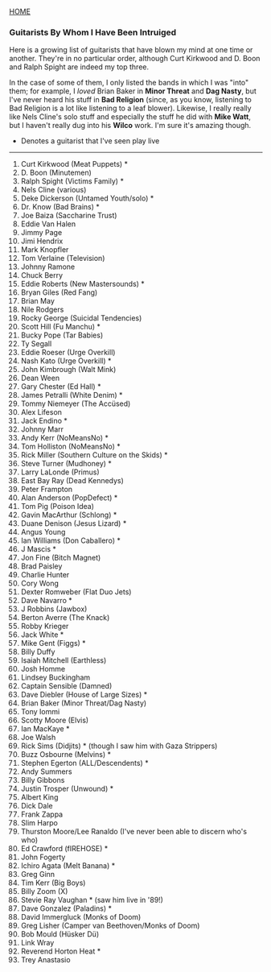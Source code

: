 <br>
<a href="/">HOME</a>

### Guitarists By Whom I Have Been Intruiged

Here is a growing list of guitarists that have blown my mind at one time or another. They're in no particular order, although Curt Kirkwood and D. Boon and Ralph Spight are indeed my top three.

In the case of some of them, I only listed the bands in which I was "into" them; for example, I _loved_ Brian Baker in **Minor Threat** and **Dag Nasty**, but I've never heard his stuff in **Bad Religion** (since, as you know, listening to Bad Religion is a lot like listening to a leaf blower). Likewise, I really really like Nels Cline's solo stuff and especially the stuff he did with **Mike Watt**, but I haven't really dug into his **Wilco** work. I'm sure it's amazing though.

* Denotes a guitarist that I've seen play live

---

1. Curt Kirkwood (Meat Puppets) *
1. D. Boon (Minutemen)
1. Ralph Spight (Victims Family) *
3. Nels Cline (various)
4. Deke Dickerson (Untamed Youth/solo) *
5. Dr. Know (Bad Brains) *
6. Joe Baiza (Saccharine Trust)
7. Eddie Van Halen
8. Jimmy Page
9. Jimi Hendrix
10. Mark Knopfler
11. Tom Verlaine (Television)
12. Johnny Ramone
13. Chuck Berry
14. Eddie Roberts (New Mastersounds) *
15. Bryan Giles (Red Fang)
16. Brian May
17. Nile Rodgers
18. Rocky George (Suicidal Tendencies)
19. Scott Hill (Fu Manchu) * 
20. Bucky Pope (Tar Babies)
21. Ty Segall
22. Eddie Roeser (Urge Overkill)
23. Nash Kato (Urge Overkill) *
24. John Kimbrough (Walt Mink)
25. Dean Ween
26. Gary Chester (Ed Hall) *
27. James Petralli (White Denim) *
28. Tommy Niemeyer (The Accüsed)
29. Alex Lifeson
30. Jack Endino *
31. Johnny Marr
32. Andy Kerr (NoMeansNo) *
33. Tom Holliston (NoMeansNo) *
34. Rick Miller (Southern Culture on the Skids) *
35. Steve Turner (Mudhoney) *
36. Larry LaLonde (Primus)
37. East Bay Ray (Dead Kennedys)
38. Peter Frampton
39. Alan Anderson (PopDefect) *
40. Tom Pig (Poison Idea)
41. Gavin MacArthur (Schlong) *
42. Duane Denison (Jesus Lizard) *
43. Angus Young
44. Ian Williams (Don Caballero) *
45. J Mascis *
46. Jon Fine (Bitch Magnet)
47. Brad Paisley
48. Charlie Hunter
49. Cory Wong
50. Dexter Romweber (Flat Duo Jets)
51. Dave Navarro *
52. J Robbins (Jawbox)
53. Berton Averre (The Knack)
54. Robby Krieger
55. Jack White *
56. Mike Gent (Figgs) *
57. Billy Duffy
58. Isaiah Mitchell (Earthless)
59. Josh Homme
60. Lindsey Buckingham
61. Captain Sensible (Damned)
62. Dave Diebler (House of Large Sizes) *
63. Brian Baker (Minor Threat/Dag Nasty)
64. Tony Iommi
65. Scotty Moore (Elvis)
66. Ian MacKaye *
67. Joe Walsh
68. Rick Sims (Didjits) * (though I saw him with Gaza Strippers)
69. Buzz Osbourne (Melvins) * 
70. Stephen Egerton (ALL/Descendents) *
71. Andy Summers
72. Billy Gibbons
73. Justin Trosper (Unwound) *
74. Albert King
75. Dick Dale
76. Frank Zappa
77. Slim Harpo
78. Thurston Moore/Lee Ranaldo (I've never been able to discern who's who)
80. Ed Crawford (fIREHOSE) *
81. John Fogerty
82. Ichiro Agata (Melt Banana) *
83. Greg Ginn
84. Tim Kerr (Big Boys)
85. Billy Zoom (X)
86. Stevie Ray Vaughan * (saw him live in '89!)
87. Dave Gonzalez (Paladins) *
88. David Immergluck (Monks of Doom)
89. Greg Lisher (Camper van Beethoven/Monks of Doom)
90. Bob Mould (Hüsker Dü)
91. Link Wray
92. Reverend Horton Heat *
93. Trey Anastasio
